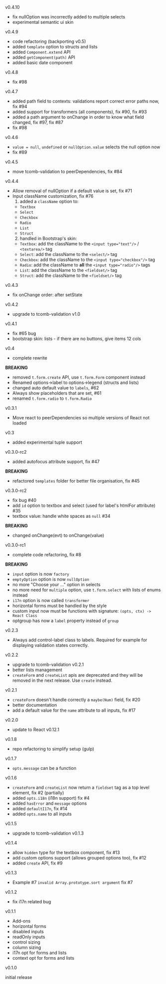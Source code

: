 v0.4.10

- fix nullOption was incorrectly added to multiple selects
- experimental semantic ui skin

v0.4.9

- code refactoring (backporting v0.5)
- added `template` option to structs and lists
- added `Component.extend` API
- added `getComponent(path)` API
- added basic date component

v0.4.8

- fix #98

v0.4.7

- added path field to contexts: validations report correct error paths now, fix #94
- added support for transformers (all components), fix #90, fix #93
- added a path argument to onChange in order to know what field changed, fix #97, fix #87
- fix #98

v0.4.6

- `value = null`, `undefined` or `nullOption.value` selects the null option now
- fix #89

v0.4.5

- move tcomb-validation to peerDependencies, fix #84

v0.4.4

- Allow removal of nullOption if a default value is set, fix #71
- Input className customization, fix #76
  1. added a `className` option to:
    - `Textbox`
    - `Select`
    - `Checkbox`
    - `Radio`
    - `List`
    - `Struct`
  2. handled in Bootstrap's skin:
    - `Textbox`: add the className to the `<input type="text"/>` / `<textarea/>` tag
    - `Select`: add the className to the `<select/>` tag
    - `Checkbox`: add the className to the `<input type="checkbox"/>` tag
    - `Radio`: add the className to **all** the `<input type="radio"/>` tags
    - `List`: add the className to the `<fieldset/>` tag
    - `Struct`: add the className to the `<fieldset/>` tag

v0.4.3

- fix onChange order: after setState

v0.4.2

- upgrade to tcomb-validation v1.0

v0.4.1

- fix #65 bug
- bootstrap skin: lists - if there are no buttons, give items 12 cols

v0.4

- complete rewrite

**BREAKING**

- removed `t.form.create` API, use `t.form.Form` component instead
- Renamed options->label to options->legend (structs and lists)
- changed auto default value to `labels`, #62
- Always show placeholders that are set, #61
- renamed `t.form.radio` to `t.form.Radio`

v0.3.1

- Move react to peerDependencies so multiple versions of React not loaded

v0.3

- added experimental tuple support

v0.3.0-rc2

- added autofocus attribute support, fix #47

**BREAKING**

- refactored `templates` folder for better file organisation, fix #45

v0.3.0-rc2

- fix bug #40
- add `id` option to textbox and select (used for label's htmlFor attribute) #35
- textbox value: handle white spaces as `null` #34

**BREAKING**

- changed onChange(evt) to onChange(value)

v0.3.0-rc1

- complete code refactoring, fix #8

**BREAKING**

- `input` option is now `factory`
- `emptyOption` option is now `nullOption`
- no more "Choose your ..." option in selects
- no more need for `multiple` option, use `t.form.select` with lists of enums instead
- `i17n` option is now called `transformer`
- horizontal forms must be handled by the style
- custom input now must be functions with signature: `(opts, ctx) -> React Class`
- optgroup has now a `label` property instead of `group`

v0.2.3

- Always add control-label class to labels. Required for example for displaying validation states correctly.

v0.2.2

- upgrade to tcomb-validation v0.2.1
- better lists management
- `createForm` and `createList` apis are deprecated and they will be removed in the next release. Use `create` instead.

v0.2.1

- `createForm` doesn't handle correctly a `maybe(Num)` field, fix #20
- better documentation
- add a default value for the `name` attribute to all inputs, fix #17

v0.2.0

- update to React v0.12.1

v0.1.8

- repo refactoring to simplify setup (gulp)

v0.1.7

- `opts.message` can be a function

v0.1.6

- `createForm` and `createList` now return a `fieldset` tag as a top level element, fix #2 (partially)
- added `opts.i18n` (i18n support) fix #4
- added `hasError` and `message` options
- added `defaultI17n`, fix #14
- added `opts.name` to all inputs

v0.1.5

- upgrade to tcomb-validation v0.1.3

v0.1.4

- allow `hidden` type for the textbox component, fix #13
- add custom options support (allows grouped options too), fix #12
- added `create` API, fix #9

v0.1.3

- Example #7 `invalid Array.prototype.sort argument` fix #7

v0.1.2

- fix i17n related bug

v0.1.1

- Add-ons
- horizontal forms
- disabled inputs
- readOnly inputs
- control sizing
- column sizing
- i17n opt for forms and lists
- context opt for forms and lists

v0.1.0

initial release
